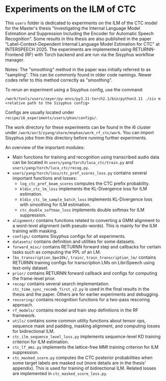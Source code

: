 # Experiments on the ILM of CTC

This `users` folder is dedicated to experiments on the ILM of the CTC model for the Master's thesis "Investigating the Internal Language Model Estimation and Suppression Including the Encoder for Automatic Speech Recognition". Some results in this thesis are also published in the paper "Label-Context-Dependent Internal Language Model Estimation for CTC" at INTERSPEECH 2025. The experiments are implemented using RETURNN-Frontend (RF) with Torch backend and are run via the Sisyphus workflow manager.

Notes: The "smoothing" method in the paper was initially referred to as "sampling". This can be commonly found in older code namings. Newer codes refer to this method correctly as "smoothing".

To rerun an experiment using a Sisyphus config, use the command:
```
/work/tools/users/zeyer/py-envs/py3.11-torch2.1/bin/python3.11 ./sis m <relative path to the Sisyphus config>
```
Configs are usually located under `recipe/i6_experiments/users/phan/configs/`.

The work directory for these experiments can be found in the i6 cluster under `/work/asr3/zyang/share/mnphan/work_rf_ctc/work`. You can import Sisyphus jobs from this directory before running further experiments.

An overview of the important modules:

- Main functions for training and recognition using transcribed audio data can be located in `users/yang/torch/luca_ctc/train.py` and `users/yang/torch/luca_ctc/recog.py`.
- `users/yang/torch/loss/ctc_pref_scores_loss.py` contains several important functions and losses:
    - `log_ctc_pref_beam_scores` computes the CTC prefix probability.
    - `kldiv_ctc_lm_loss` implements the KL-Divergence loss for ILM estimation.
    - `kldiv_ctc_lm_sample_batch_loss` implements KL-Divergence loss with smoothing for ILM estimation.
    - `ctc_double_softmax_loss` implements double softmax for ILM suppression.
- `alignment/` contains functions related to converting a GMM alignment to a word-level alignment (with pseudo-words). This is mainly for the ILM training with masking.
- `configs/` contains Sisyphus configs for all experiments.
- `datasets/` contains definition and utilities for some datasets.
- `forward_misc/` contains RETURNN forward step and callbacks for certain tasks such as computing the PPL of an LM.
- `lbs_transcription_bpe10k/`, `train/`, `train_transcription_lm/` contains RETURNN training configs for transcription LMs on LibriSpeech using text-only dataset.
- `prior/` contains RETURNN forward callback and configs for computing the frame-level prior.
- `recog/` contains several search implementation. `ctc_time_sync_recomb_first_v2.py` is used in the final results in the thesis and the paper. Others are for earlier experiments and debugging.
- `rescoring/` contains recognition functions for a two-pass rescoring approach.
- `rf_models/` contains model and train step definitions in the RF framework.
- `utils/` contains some common utility functions about tensor ops, sequence mask and padding, masking alignment, and computing losses for bidirectional ILM.
- `ctc_ilm_sequence_level_loss.py` implements sequence-level KD training criterion for ILM estimation.
- `ctc_lf_mmi.py` implements the lattice-free MMI training criterion for ILM suppression.
- `ctc_masked_score.py` computes the CTC posterior probabilities when some target labels are masked out (more details are in the thesis' appendix). This is used for training of bidirectional ILM. Related losses are implemented in `ctc_masked_score_loss.py`.
